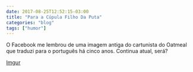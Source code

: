 ```yaml
---
date: 2017-08-25T12:52:15-03:00
title: "Para a Cúpula Filho Da Puta"
categories: "blog"
tags: ["humor"]
---
```

O Facebook me lembrou de uma imagem antiga do cartunista do Oatmeal que traduzi para o português há cinco anos. Continua atual, será?

[Imgur](http://i.imgur.com/5IJu6sa.jpg)

